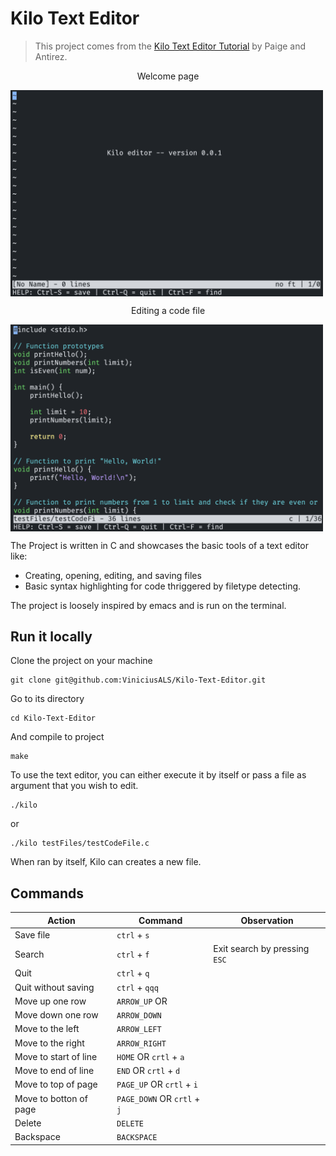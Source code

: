 # Kilo Text Editor

> This project comes from the [Kilo Text Editor Tutorial](https://viewsourcecode.org/snaptoken/kilo/index.html) by Paige and Antirez.

<p align="center">Welcome page</p>
<img align="center" width="500" src=".github/pictures/kilo_editor_standalone.png" alt="Kilo Editor Welcome Page">


<p align="center">Editing a code file</p>
<img align="center" width="500" src=".github/pictures/kilo_editor_file.png" alt="Kilo Editor File Page">


The Project is written in C and showcases the basic tools of a text editor like:

* Creating, opening, editing, and saving files
* Basic syntax highlighting for code thriggered by filetype detecting.

The project is loosely inspired by emacs and is run on the terminal.

## Run it locally

Clone the project on your machine

```prompt
git clone git@github.com:ViniciusALS/Kilo-Text-Editor.git
```

Go to its directory

```prompt
cd Kilo-Text-Editor
```

And compile to project

```prompt
make
```

To use the text editor, you can either execute it by itself or pass a file as argument that you wish to edit.

```prompt
./kilo
```

or

```prompt
./kilo testFiles/testCodeFile.c
```

When ran by itself, Kilo can creates a new file.

## Commands

| Action                 | Command                     | Observation                   |
| ---------------------- | --------------------------- | ----------------------------- |
| Save file              | `ctrl` + `s`                |                               |
| Search                 | `ctrl` + `f`                | Exit search by pressing `ESC` |
| Quit                   | `ctrl` + `q`                |                               |
| Quit without saving    | `ctrl` + `qqq`              |                               |
| Move up one row        | `ARROW_UP` OR               |                               |
| Move down one row      | `ARROW_DOWN`                |                               |
| Move to the left       | `ARROW_LEFT`                |                               |
| Move to the right      | `ARROW_RIGHT`               |                               |
| Move to start of line  | `HOME` OR `crtl` + `a`      |                               |
| Move to end of line    | `END` OR `crtl` + `d`       |                               |
| Move to top of page    | `PAGE_UP` OR `crtl` + `i`   |                               |
| Move to botton of page | `PAGE_DOWN` OR `crtl` + `j` |                               |
| Delete                 | `DELETE`                    |                               |
| Backspace              | `BACKSPACE`                 |                               |
